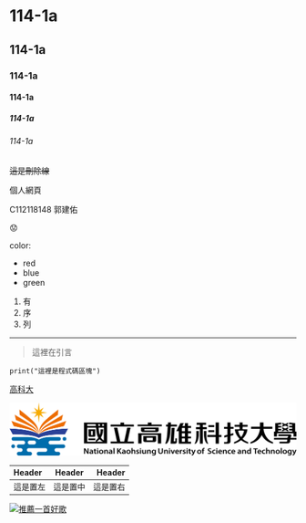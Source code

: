 # 114-1a
## 114-1a
### 114-1a
#### 114-1a
##### 114-1a
###### 114-1a
~~這是刪除線~~

個人網頁

C112118148 郭建佑

😟

color:
- red
- blue
- green
1. 有
2. 序
3. 列

---


>這裡在引言

```
print("這裡是程式碼區塊")
```

[高科大](https://www.nkust.edu.tw/)

![nkust](nkust.png)

| Header | Header | Header |
|:---|:---:|---:|
| 這是置左 | 這是置中 | 這是置右 |

[![推薦一首好歌](圖片縮圖URL)](https://www.youtube.com/watch?v=ugxi0U3MwNs&list=RDugxi0U3MwNs&start_radio=1 "標題")
 
